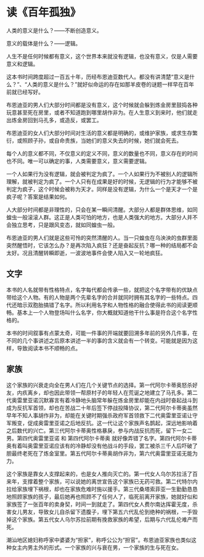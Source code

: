 # 读《百年孤独》

人类的意义是什么？——不断创造意义。

意义的载体是什么？——逻辑。

人生不是任何时候都有意义，这个世界本来就没有逻辑，也没有意义，仅是人需要意义和逻辑。

这本书时间跨度超过一百五十年，历经布恩迪亚数代人。都没有讲清楚“意义是什么？”、“人类的意义是什么？”就好似命运的存在如那羊皮卷的谜题一样早在百年前就已经写好。

布恩迪亚的男人们大部分时间都是没有意义，这个时候就会躲到炼金房里鼓捣各种玩意甚至死在房里，或者不知道跑到哪里胡作非为。在人生意义到来时，他们就走出炼金房回到马孔多，或造反，或罢工。

布恩迪亚的女人们大部分时间对生活的意义都是明确的，或维护家族，或求生存繁衍，或照顾子孙，或自命贵族，当她们的意义失去的时候，她们就会死去。

每个人的意义都不同，不仅意义的定义不同，意义的数量也不同，意义存在的时间也不同。唯一可以确定的事，人类需要意义，意义需要逻辑。

一个人如果行为没有逻辑，就会被判定为疯了。一个人如果行为不被别人的逻辑所理解，就被判定为疯了。一个人只有在成果是好的时候，无逻辑的行为才能够不被判定为疯子，这个时候会被称为天才。同样是没有逻辑，为什么一个是天才一个是疯子呢？答案是结果如何。

人大部分时间都是非理性的，只会在某一瞬间清醒。大部分人都是群体思维，如同蝗虫一般滚滚人群。这正是人类可怕的地方，也是人类强大的地方。大部分人并不会独立思考，只是跟风变态，就如同蝗虫一般。

布恩迪亚的男人们就是这些可怜的突然清醒的人。当一只蝗虫在乌泱泱的虫群里面突然醒悟时，它该怎么办？是再次陷入疯狂？还是奋起反抗？哪一种的结局都不会太好。况且清醒转瞬即逝，一波波地事件会使人陷入又一轮地疯狂。

## 文字

本书的人名就带有性格特点，名字每代都会传承一些，就把这个名字带有的优缺点带给这个人物。有的人物是两个先辈名字的合并就同时拥有其名字的一些特点。四代还暗示双胞胎搞错了名字。所以利用名字和人物性格的融合使得此书的阅读更顺畅。基本上一个人物登场叫什么名字，你大概就知道他干什么事是符合这个名字性格的。

本书的时间叙事有点蒙太奇，可能一件事的开端就要回溯多年前的另外几件事，在不同的几个事讲述之后原本讲述一半的事的含义就会有一个转变。可能就是因为这样，导致阅读本书不顺畅的点。

## 家族

这个家族的兴衰走向全在男人们在几个关键节点的选择。第一代阿尔卡蒂奥怒杀好友，内疚离乡，却也因此带领一帮原村子的年轻人在荒诞之地建立了马孔多。第二代奥雷里亚诺沉默寡言有着冷静地头脑常年躲在炼金房里却能在内战时奋起战斗到成为反抗军首领，却也在苦战二十年后签下停战投降协议，第二代阿尔卡蒂奥虽然早年不知人事胡作非为，却能在关键时期强杀政府军首领救下二代奥雷里亚诺让守军叛变，促成奥雷里亚诺之后地反抗。这一代让这个家族声名鹊起，深远地影响着之后数代的兴亡。第三代阿尔卡蒂奥性格暴戾，参与内战反抗而死，留下一女二男。第四代奥雷里亚诺 和 第四代阿尔卡蒂奥 就好像弄错了名字。第四代阿尔卡蒂奥有着叫奥雷里亚诺应该有的冷静却没有他战斗的手段，罢工被杀三千人后吓破了胆最终老死在了炼金室里。第五代阿尔卡蒂奥胡作非为，第六代奥雷里亚诺无能为力。

这个家族是靠女人支撑起来的，也是女人推向灭亡的。第一代女人乌尔苏拉活了百来年，支撑着整个家族，可以说她的离世宣告这个家族已无药可救。第二代特尔内拉给家族埋下祸根，却也在家族危难时施以援手。第三代桑塔索菲亚一生勤勤恳恳地照顾家族的孩子，最后她再也照顾不了任何人了，临死前离开家族，她就好似和家族签了一张百年的卖身契，时间一到就走了。第四代女人费尔南达挥霍无度，杀害女儿男友，导致女儿自杀留下遗腹子，埋下第五六代乱伦到绝种的祸根，一手毁掉这个家族。第五代女人乌尔苏拉前期有挽救家族的希望，后期与六代乱伦难产而死。

潮汕地区媳妇称呼家中婆婆为“担家”，称呼公公为“担官”。布恩迪亚家族也类似这种女主内男主外的形式。一个家族的兴与衰在男，一个家族的生与死在女。

